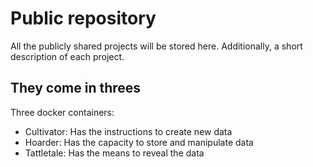 # Public repository

All the publicly shared projects will be stored here. Additionally, a short description of each project.

## They come in threes

Three docker containers:
* Cultivator: Has the instructions to create new data
* Hoarder: Has the capacity to store and manipulate data
* Tattletale: Has the means to reveal the data
    
